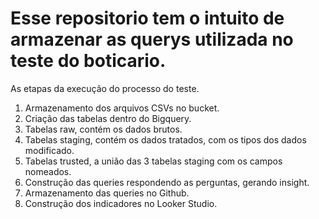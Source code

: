 # Esse repositorio tem o intuito de armazenar as querys utilizada no teste do boticario.

As etapas da execução do processo do teste.

1. Armazenamento dos arquivos CSVs no bucket.
2. Criação das tabelas dentro do Bigquery.
3. Tabelas raw, contém os dados brutos.
4. Tabelas staging, contém os dados tratados, com os tipos dos dados modificado.
5. Tabelas trusted, a união das 3 tabelas staging com os campos nomeados.
6. Construção das queries respondendo as perguntas, gerando insight.
7. Armazenamento das queries no Github.
8. Construção dos indicadores no Looker Studio.
